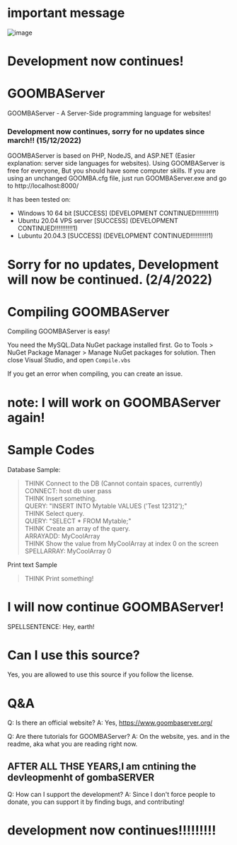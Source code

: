 # important message
![image](https://github.com/user-attachments/assets/5847d4bc-6e8b-4dfb-8066-ae5ae9030061)


# Development now continues!

# GOOMBAServer
GOOMBAServer - A Server-Side programming language for websites!

### Development now continues, sorry for no updates since march!! (15/12/2022)

GOOMBAServer is based on PHP, NodeJS, and ASP.NET (Easier explanation: server side languages for websites).
Using GOOMBAServer is free for everyone, But you should have some computer skills.
If you are using an unchanged GOOMBA.cfg file, just run GOOMBAServer.exe and go to http://localhost:8000/

It has been tested on:
- Windows 10 64 bit                  [SUCCESS]   (DEVELOPMENT CONTINUED!!!!!!!!!!1)
- Ubuntu 20.04 VPS server            [SUCCESS]   (DEVELOPMENT CONTINUED!!!!!!!!!!1)
- Lubuntu 20.04.3                    [SUCCESS]   (DEVELOPMENT CONTINUED!!!!!!!!!!1)

# Sorry for no updates, Development will now be continued. (2/4/2022)

# Compiling GOOMBAServer
Compiling GOOMBAServer is easy!

You need the MySQL.Data NuGet package installed first.
Go to Tools > NuGet Package Manager > Manage NuGet packages for solution.
Then close Visual Studio, and open `Compile.vbs`

If you get an error when compiling, you can create an issue.

# note: I will work on GOOMBAServer again!

# Sample Codes
Database Sample:
>THINK Connect to the DB (Cannot contain spaces, currently)  
CONNECT: host db user pass  
THINK Insert something.  
QUERY: "INSERT INTO Mytable VALUES ('Test 12312');"  
THINK Select query.  
QUERY: "SELECT * FROM Mytable;"  
THINK Create an array of the query.  
ARRAYADD: MyCoolArray  
THINK Show the value from MyCoolArray at index 0 on the screen  
SPELLARRAY: MyCoolArray 0 


Print text Sample  

>THINK Print something!
>
# I will now continue GOOMBAServer!
SPELLSENTENCE: Hey, earth!  

# Can I use this source?
Yes, you are allowed to use this source if you follow the license.

# Q&A
Q: Is there an official website?
A: Yes, https://www.goombaserver.org/

Q: Are there tutorials for GOOMBAServer?
A: On the website, yes. and in the readme, aka what you are reading right now. 

## AFTER ALL THSE YEARS,I am cntining the devleopmenht of gombaSERVER

Q: How can I support the development?
A: Since I don't force people to donate, you can support it by finding bugs, and contributing!

# development now continues!!!!!!!!!
